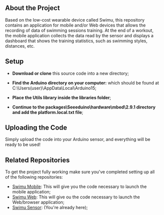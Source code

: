 ## About the Project
Based on the low-cost wearable device called Swimu, this repository contains an application for mobile and/or Web devices that allows the recording of data of swimming sessions training. At the end of a workout, the mobile application collects the data read by the sensor and displays a dashboard that shows the training statistics, such as swimming styles, distances, etc.

## Setup
- **Download or clone** this source code into a new directory;

- **Find the Arduino directory on your computer:** which should be found at C:\Users\(user)\AppData\Local\Arduino15;

- **Place the Utils library inside the libraries folder**;

- **Continue to the packages\Seeeduino\hardware\mbed\2.9.1 directory and add the platform.local.txt file**;

## Uploading the Code
Simply upload the code into your Arduino sensor, and everything will be ready to be used!

## Related Repositories
To get the project fully working make sure you've completed setting up all of the following repositories:

- [Swimu Mobile](https://github.com/misollae/SwimuMobile): This will give you the code necessary to launch the mobile application;
- [Swimu Web](https://github.com/misollae/SwimuWeb): This will give ou the code necessary to launch the Web/browser application;
- [Swimu Sensor](https://github.com/misollae/Swimu-Sensor): (You're already here);


